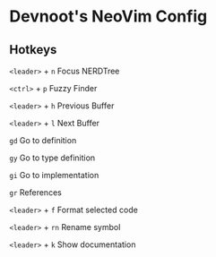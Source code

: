 # Devnoot's NeoVim Config

## Hotkeys

`<leader>` + `n` Focus NERDTree

`<ctrl>` + `p` Fuzzy Finder

`<leader>` + `h` Previous Buffer

`<leader>` + `l` Next Buffer

`gd` Go to definition

`gy` Go to type definition

`gi` Go to implementation

`gr` References

`<leader>` + `f` Format selected code

`<leader>` + `rn` Rename symbol

`<leader>` + `k` Show documentation
